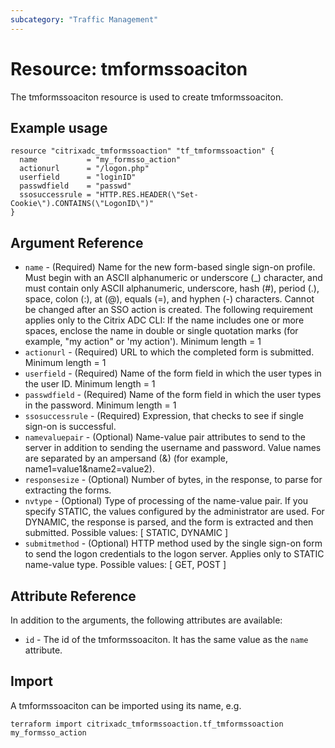 ```yaml
---
subcategory: "Traffic Management"
---
```


# Resource: tmformssoaciton

The tmformssoaciton resource is used to create tmformssoaciton.


## Example usage

```hcl
resource "citrixadc_tmformssoaction" "tf_tmformssoaction" {
  name           = "my_formsso_action"
  actionurl      = "/logon.php"
  userfield      = "loginID"
  passwdfield    = "passwd"
  ssosuccessrule = "HTTP.RES.HEADER(\"Set-Cookie\").CONTAINS(\"LogonID\")"
}

```


## Argument Reference

* `name` - (Required) Name for the new form-based single sign-on profile. Must begin with an ASCII alphanumeric or underscore (_) character, and must contain only ASCII alphanumeric, underscore, hash (#), period (.), space, colon (:), at (@), equals (=), and hyphen (-) characters. Cannot be changed after an SSO action is created. The following requirement applies only to the Citrix ADC CLI: If the name includes one or more spaces, enclose the name in double or single quotation marks (for example, "my action" or 'my action'). Minimum length =  1
* `actionurl` - (Required) URL to which the completed form is submitted. Minimum length =  1
* `userfield` - (Required) Name of the form field in which the user types in the user ID. Minimum length =  1
* `passwdfield` - (Required) Name of the form field in which the user types in the password. Minimum length =  1
* `ssosuccessrule` - (Required) Expression, that checks to see if single sign-on is successful.
* `namevaluepair` - (Optional) Name-value pair attributes to send to the server in addition to sending the username and password. Value names are separated by an ampersand (&) (for example, name1=value1&name2=value2).
* `responsesize` - (Optional) Number of bytes, in the response, to parse for extracting the forms.
* `nvtype` - (Optional) Type of processing of the name-value pair. If you specify STATIC, the values configured by the administrator are used. For DYNAMIC, the response is parsed, and the form is extracted and then submitted. Possible values: [ STATIC, DYNAMIC ]
* `submitmethod` - (Optional) HTTP method used by the single sign-on form to send the logon credentials to the logon server. Applies only to STATIC name-value type. Possible values: [ GET, POST ]


## Attribute Reference

In addition to the arguments, the following attributes are available:

* `id` - The id of the tmformssoaciton. It has the same value as the `name` attribute.


## Import

A tmformssoaciton can be imported using its name, e.g.

```shell
terraform import citrixadc_tmformssoaction.tf_tmformssoaction my_formsso_action
```
